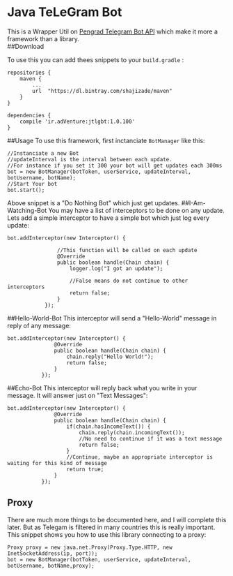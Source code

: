 # Java TeLeGram Bot
This is a Wrapper Util on [Pengrad Telegram Bot API](https://github.com/pengrad/java-telegram-bot-api) which make it more a framework than a library.  
##Download

To use this you can add thees snippets to your `build.gradle` :

    repositories {
        maven {
            ...
            url  "https://dl.bintray.com/shajizade/maven"
        }
    }

    dependencies {
        compile 'ir.adVenture:jtlgbt:1.0.100'
    }
    
    
##Usage
To use this framework, first inctanciate `BotManager` like this:

    //Instanciate a new Bot
    //updateInterval is the interval between each update. 
    //For instance if you set it 300 your bot will get updates each 300ms
    bot = new BotManager(botToken, userService, updateInterval, botUsername, botName);
    //Start Your bot
    bot.start();
     
Above snippet is a "Do Nothing Bot" which just get updates.
##I-Am-Watching-Bot
You may have a list of interceptors to be done on any update. Lets add a simple interceptor to have a simple bot which just log every update:
 
    bot.addInterceptor(new Interceptor() {
    
                    //This function will be called on each update
                    @Override
                    public boolean handle(Chain chain) {
                        logger.log("I got an update");
                        
                        //False means do not continue to other interceptors 
                        return false;
                    }
                });
 
 ##Hello-World-Bot
 This interceptor will send a "Hello-World" message in reply of any message:
 
    bot.addInterceptor(new Interceptor() {
                   @Override
                   public boolean handle(Chain chain) {
                       chain.reply("Hello World!");
                       return false;
                   }
               });
               
               
 ##Echo-Bot
 This interceptor will reply back what you write in your message. It will answer just on "Text Messages":
 
    bot.addInterceptor(new Interceptor() {
                   @Override
                   public boolean handle(Chain chain) {
                       if(chain.hasIncomeText()) {
                           chain.reply(chain.incomingText());
                           //No need to continue if it was a text message
                           return false;
                       }
                       //Continue, maybe an appropriate interceptor is waiting for this kind of message 
                       return true;
                   }
               });
               
## Proxy
There are much more things to be documented here, and I will complete this later. But as Telegam is filtered in many countries this is really important. This snippet shows you how to use this library connecting to a proxy:

    Proxy proxy = new java.net.Proxy(Proxy.Type.HTTP, new InetSocketAddress(ip, port));
    bot = new BotManager(botToken, userService, updateInterval, botUsername, botName,proxy);
               